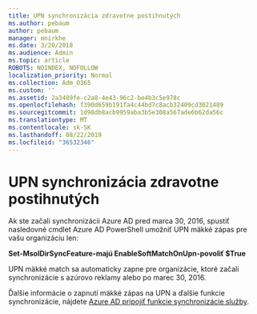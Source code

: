 ```yaml
---
title: UPN synchronizácia zdravotne postihnutých
ms.author: pebaum
author: pebaum
manager: mnirkhe
ms.date: 3/20/2018
ms.audience: Admin
ms.topic: article
ROBOTS: NOINDEX, NOFOLLOW
localization_priority: Normal
ms.collection: Adm_O365
ms.custom: ''
ms.assetid: 2a3489fe-c2a8-4e43-96c2-be4b3c5e978c
ms.openlocfilehash: f390d659b191fa4c44bd7c8acb32409cd3021489
ms.sourcegitcommit: 1d98db8acb9959aba3b5e308a567ade6b62da56c
ms.translationtype: MT
ms.contentlocale: sk-SK
ms.lasthandoff: 08/22/2019
ms.locfileid: "36532346"
---
```

# <a name="upn-sync-disabled"></a>UPN synchronizácia zdravotne postihnutých

Ak ste začali synchronizácii Azure AD pred marca 30, 2016, spustiť nasledovné cmdlet Azure AD PowerShell umožniť UPN mäkké zápas pre vašu organizáciu len:
  
 **Set-MsolDirSyncFeature-majú EnableSoftMatchOnUpn-povoliť $True**
  
UPN mäkké match sa automaticky zapne pre organizácie, ktoré začali synchronizácie s azúrovo reklamy alebo po marec 30, 2016.
  
Ďalšie informácie o zapnutí mäkké zápas na UPN a ďalšie funkcie synchronizácie, nájdete [Azure AD pripojiť funkcie synchronizácie služby](https://docs.microsoft.com/azure/active-directory/connect/active-directory-aadconnectsyncservice-features).
  

